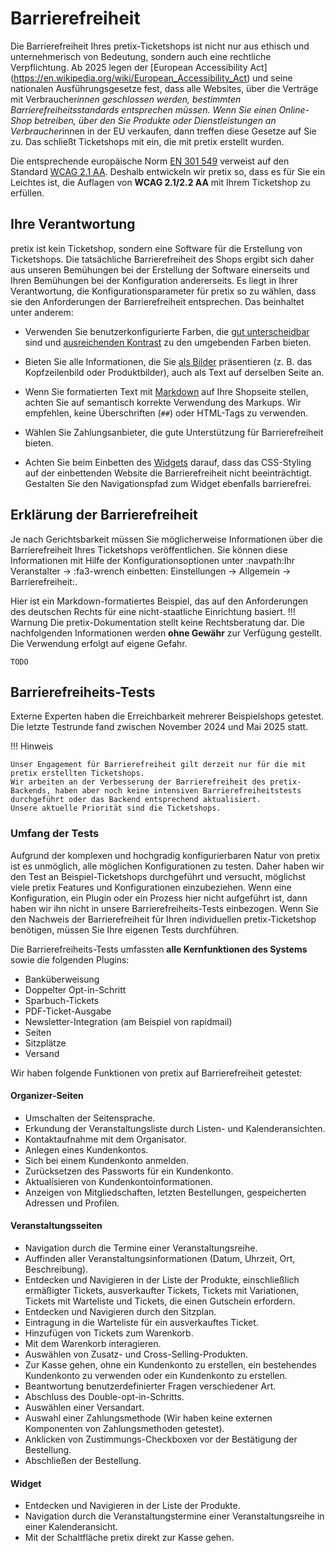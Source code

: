 # Barrierefreiheit

Die Barrierefreiheit Ihres pretix-Ticketshops ist nicht nur aus ethisch und unternehmerisch von Bedeutung, sondern auch eine rechtliche Verpflichtung.
Ab 2025 legen der [European Accessibility Act] (https://en.wikipedia.org/wiki/European_Accessibility_Act) und seine nationalen Ausführungsgesetze fest, dass alle Websites, über die Verträge mit Verbraucher*innen geschlossen werden, bestimmten Barrierefreiheitsstandards entsprechen müssen.
Wenn Sie einen Online-Shop betreiben, über den Sie Produkte oder Dienstleistungen an Verbraucher*innen in der EU verkaufen, dann treffen diese Gesetze auf Sie zu. 
Das schließt Ticketshops mit ein, die mit pretix erstellt wurden. 

Die entsprechende europäische Norm [EN 301 549](https://en.wikipedia.org/wiki/EN_301_549) verweist auf den Standard [WCAG 2.1 AA](https://de.wikipedia.org/wiki/Web_Content_Accessibility_Guidelines).
Deshalb entwickeln wir pretix so, dass es für Sie ein Leichtes ist, die Auflagen von **WCAG 2.1/2.2 AA** mit Ihrem Ticketshop zu erfüllen. 

## Ihre Verantwortung

pretix ist kein Ticketshop, sondern eine Software für die Erstellung von Ticketshops.
Die tatsächliche Barrierefreiheit des Shops ergibt sich daher aus unseren Bemühungen bei der Erstellung der Software einerseits und Ihren Bemühungen bei der Konfiguration andererseits. 
Es liegt in Ihrer Verantwortung, die Konfigurationsparameter für pretix so zu wählen, dass sie den Anforderungen der Barrierefreiheit entsprechen.
Das beinhaltet unter anderem:

- Verwenden Sie benutzerkonfigurierte Farben, die [gut unterscheidbar](https://www.w3.org/TR/WCAG22/#use-of-color) sind und [ausreichenden Kontrast](https://www.w3.org/TR/WCAG22/#contrast-minimum) zu den umgebenden Farben bieten.

- Bieten Sie alle Informationen, die Sie [als Bilder](https://www.w3.org/TR/WCAG22/#images-of-text) präsentieren (z. B. das Kopfzeilenbild oder Produktbilder), auch als Text auf derselben Seite an. 

- Wenn Sie formatierten Text mit [Markdown](../guides/markdown.md) auf Ihre Shopseite stellen, achten Sie auf semantisch korrekte Verwendung des Markups. 
Wir empfehlen, keine Überschriften (``##``) oder HTML-Tags zu verwenden. 

- Wählen Sie Zahlungsanbieter, die gute Unterstützung für Barrierefreiheit bieten.

- Achten Sie beim Einbetten des [Widgets](../guides/widget.md) darauf, dass das CSS-Styling auf der einbettenden Website die Barrierefreiheit nicht beeinträchtigt.
Gestalten Sie den Navigationspfad zum Widget ebenfalls barrierefrei. 

## Erklärung der Barrierefreiheit

Je nach Gerichtsbarkeit müssen Sie möglicherweise Informationen über die Barrierefreiheit Ihres Ticketshops veröffentlichen.
Sie können diese Informationen mit Hilfe der Konfigurationsoptionen unter :navpath:Ihr Veranstalter → :fa3-wrench einbetten: Einstellungen → Allgemein → Barrierefreiheit:. 

Hier ist ein Markdown-formatiertes Beispiel, das auf den Anforderungen des deutschen Rechts für eine nicht-staatliche Einrichtung basiert.
!!! Warnung 
    Die pretix-Dokumentation stellt keine Rechtsberatung dar. 
    Die nachfolgenden Informationen werden **ohne Gewähr** zur Verfügung gestellt. 
Die Verwendung erfolgt auf eigene Gefahr.

```
TODO
```

## Barrierefreiheits-Tests

Externe Experten haben die Erreichbarkeit mehrerer Beispielshops getestet. 
Die letzte Testrunde fand zwischen November 2024 und Mai 2025 statt.

!!! Hinweis

    Unser Engagement für Barrierefreiheit gilt derzeit nur für die mit pretix erstellten Ticketshops.
    Wir arbeiten an der Verbesserung der Barrierefreiheit des pretix-Backends, haben aber noch keine intensiven Barrierefreiheitstests durchgeführt oder das Backend entsprechend aktualisiert. 
    Unsere aktuelle Priorität sind die Ticketshops. 

### Umfang der Tests

Aufgrund der komplexen und hochgradig konfigurierbaren Natur von pretix ist es unmöglich, alle möglichen Konfigurationen zu testen.
Daher haben wir den Test an Beispiel-Ticketshops durchgeführt und versucht, möglichst viele pretix Features und Konfigurationen einzubeziehen.
Wenn eine Konfiguration, ein Plugin oder ein Prozess hier nicht aufgeführt ist, dann haben wir ihn nicht in unsere Barrierefreiheits-Tests einbezogen.
Wenn Sie den Nachweis der Barrierefreiheit für Ihren individuellen pretix-Ticketshop benötigen, müssen Sie Ihre eigenen Tests durchführen.

Die Barrierefreiheits-Tests umfassten **alle Kernfunktionen des Systems** sowie die folgenden Plugins:

- Banküberweisung
- Doppelter Opt-in-Schritt 
- Sparbuch-Tickets
- PDF-Ticket-Ausgabe
- Newsletter-Integration (am Beispiel von rapidmail)
- Seiten
- Sitzplätze
- Versand

Wir haben folgende Funktionen von pretix auf Barrierefreiheit getestet: 

#### Organizer-Seiten

- Umschalten der Seitensprache.
- Erkundung der Veranstaltungsliste durch Listen- und Kalenderansichten.
- Kontaktaufnahme mit dem Organisator.
- Anlegen eines Kundenkontos.
- Sich bei einem Kundenkonto anmelden.
- Zurücksetzen des Passworts für ein Kundenkonto.
- Aktualisieren von Kundenkontoinformationen.
- Anzeigen von Mitgliedschaften, letzten Bestellungen, gespeicherten Adressen und Profilen.

#### Veranstaltungsseiten

- Navigation durch die Termine einer Veranstaltungsreihe.
- Auffinden aller Veranstaltungsinformationen (Datum, Uhrzeit, Ort, Beschreibung).
- Entdecken und Navigieren in der Liste der Produkte, einschließlich ermäßigter Tickets, ausverkaufter Tickets, Tickets mit Variationen, Tickets mit Warteliste und Tickets, die einen Gutschein erfordern.
- Entdecken und Navigieren durch den Sitzplan.
- Eintragung in die Warteliste für ein ausverkauftes Ticket.
- Hinzufügen von Tickets zum Warenkorb. 
- Mit dem Warenkorb interagieren. 
- Auswählen von Zusatz- und Cross-Selling-Produkten.
- Zur Kasse gehen, ohne ein Kundenkonto zu erstellen, ein bestehendes Kundenkonto zu verwenden oder ein Kundenkonto zu erstellen.
- Beantwortung benutzerdefinierter Fragen verschiedener Art.
- Abschluss des Double-opt-in-Schritts.
- Auswählen einer Versandart.
- Auswahl einer Zahlungsmethode (Wir haben keine externen Komponenten von Zahlungsmethoden getestet).
- Anklicken von Zustimmungs-Checkboxen vor der Bestätigung der Bestellung.
- Abschließen der Bestellung.

#### Widget

- Entdecken und Navigieren in der Liste der Produkte.
- Navigation durch die Veranstaltungstermine einer Veranstaltungsreihe in einer Kalenderansicht.
- Mit der Schaltfläche pretix direkt zur Kasse gehen.
